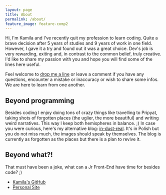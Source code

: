 ```yaml
---
layout: page
title: About
permalink: /about/
feature_image: feature-comp2
---
```


Hi, I'm Kamila and I've recently quit my profession to learn coding. Quite a brave decision after 5 years of studies and 9 years of work in one field. However, I gave it a try and found out it was a great choice. Dev's job is very rewarding, exiting and, in contrast to the common belief, truly creative. I'd like to share my passion with you and hope you will find some of the lines here useful. 

Feel welcome to [drop me a line](mailto:ka1130@o2.pl) or leave a comment if you have any questions, encounter a mistake or inaccuracy or wish to share some infos. We are here to learn from one another.

Beyond programming
-------

Besides coding I enjoy doing tons of crazy things like travelling to Pripyat, taking shots of forgotten places (the uglier, the more beautiful) and writing weird narratives. This way I keep both hemispheres in balance. ;)
In case you were curious, here's my alternative blog: [in-dust-real](http://in-dust-real.pl). It's in Polish but you do not miss much, the images should speak by themselves. The blog is currently as forgotten as the places but there is a plan to revive it. 

Beyond what?!
-------

That must have been a joke, what can a Jr Front-End have time for besides code? ;)
* [Kamila's GitHub](http://ka1130.github.com)
* [Personal Site](http://kamilamatla.com)
